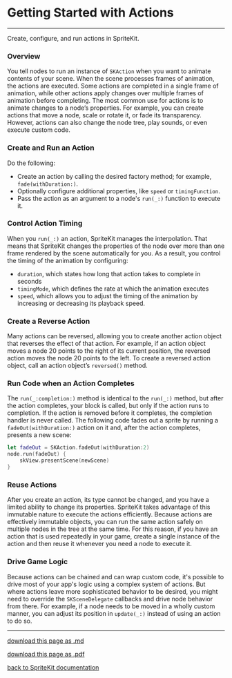 # Getting Started with Actions

-------------------

Create, configure, and run actions in SpriteKit.

### Overview

You tell nodes to run an instance of `SKAction` when you want to animate contents of your scene. When the scene processes frames of animation, the actions are executed. Some actions are completed in a single frame of animation, while other actions apply changes over multiple frames of animation before completing. The most common use for actions is to animate changes to a node’s properties. For example, you can create actions that move a node, scale or rotate it, or fade its transparency. However, actions can also change the node tree, play sounds, or even execute custom code.

### Create and Run an Action

Do the following:

- Create an action by calling the desired factory method; for example, `fade(withDuration:)`.
- Optionally configure additional properties, like `speed` or `timingFunction`.
- Pass the action as an argument to a node's `run(_:)` function to execute it.

### Control Action Timing

When you `run(_:)` an action, SpriteKit manages the interpolation. That means that SpriteKit changes the properties of the node over more than one frame rendered by the scene automatically for you. As a result, you control the timing of the animation by configuring:

- `duration`, which states how long that action takes to complete in seconds
- `timingMode`, which defines the rate at which the animation executes
- `speed`, which allows you to adjust the timing of the animation by increasing or decreasing its playback speed.

### Create a Reverse Action

Many actions can be reversed, allowing you to create another action object that reverses the effect of that action. For example, if an action object moves a node 20 points to the right of its current position, the reversed action moves the node 20 points to the left. To create a reversed action object, call an action object’s `reversed()` method.

### Run Code when an Action Completes

The `run(_:completion:)` method is identical to the `run(_:)` method, but after the action completes, your block is called, but only if the action runs to completion. If the action is removed before it completes, the completion handler is never called. The following code fades out a sprite by running a `fadeOut(withDuration:)` action on it and, after the action completes, presents a new scene:

```swift
let fadeOut = SKAction.fadeOut(withDuration:2)
node.run(fadeOut) {
    skView.presentScene(newScene)
}
```

### Reuse Actions

After you create an action, its type cannot be changed, and you have a limited ability to change its properties. SpriteKit takes advantage of this immutable nature to execute the actions efficiently. Because actions are effectively immutable objects, you can run the same action safely on multiple nodes in the tree at the same time. For this reason, if you have an action that is used repeatedly in your game, create a single instance of the action and then reuse it whenever you need a node to execute it.

### Drive Game Logic

Because actions can be chained and can wrap custom code, it's possible to drive most of your app's logic using a complex system of actions. But where actions leave more sophisticated behavior to be desired, you might need to override the `SKSceneDelegate` callbacks and drive node behavior from there. For example, if a node needs to be moved in a wholly custom manner, you can adjust its position in `update(_:)` instead of using an action to do so.

----------------------

[download this page as .md](https://raw.githubusercontent.com/retrokid/retrokid.github.io/master/tech_notes/spritekit_documentation/018-sknode-getting-started-with-actions.md)

[download this page as .pdf](https://github.com/retrokid/retrokid.github.io/raw/master/tech_notes/spritekit_documentation/018-sknode-getting-started-with-actions.pdf)

[back to SpriteKit documentation](./spritekit-documentation)
